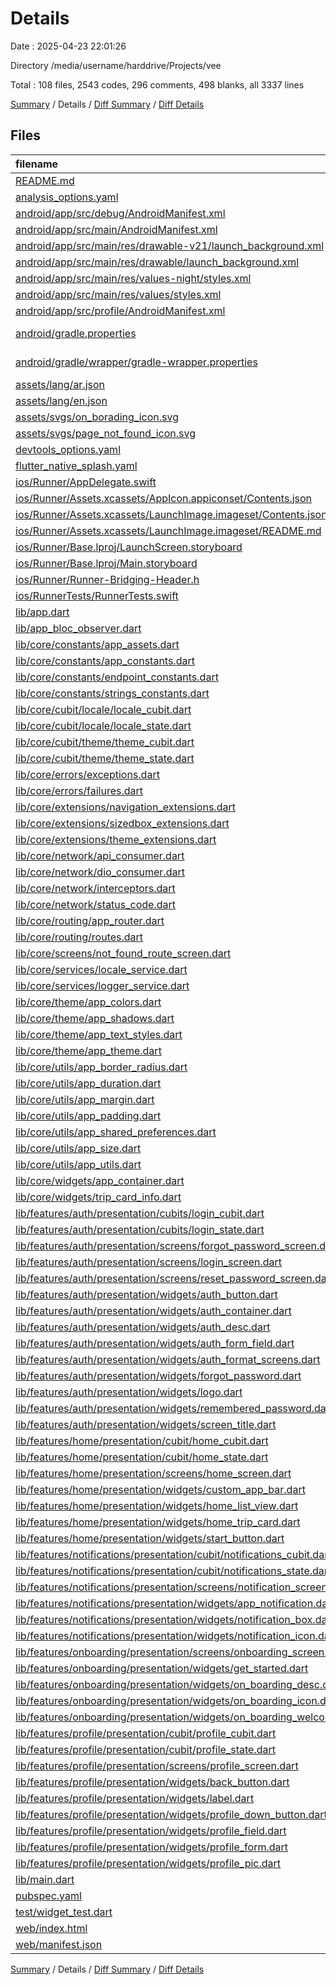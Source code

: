 # Details

Date : 2025-04-23 22:01:26

Directory /media/username/harddrive/Projects/vee

Total : 108 files,  2543 codes, 296 comments, 498 blanks, all 3337 lines

[Summary](results.md) / Details / [Diff Summary](diff.md) / [Diff Details](diff-details.md)

## Files
| filename | language | code | comment | blank | total |
| :--- | :--- | ---: | ---: | ---: | ---: |
| [README.md](/README.md) | Markdown | 34 | 0 | 19 | 53 |
| [analysis\_options.yaml](/analysis_options.yaml) | YAML | 3 | 22 | 4 | 29 |
| [android/app/src/debug/AndroidManifest.xml](/android/app/src/debug/AndroidManifest.xml) | XML | 3 | 4 | 1 | 8 |
| [android/app/src/main/AndroidManifest.xml](/android/app/src/main/AndroidManifest.xml) | XML | 34 | 11 | 1 | 46 |
| [android/app/src/main/res/drawable-v21/launch\_background.xml](/android/app/src/main/res/drawable-v21/launch_background.xml) | XML | 4 | 7 | 2 | 13 |
| [android/app/src/main/res/drawable/launch\_background.xml](/android/app/src/main/res/drawable/launch_background.xml) | XML | 4 | 7 | 2 | 13 |
| [android/app/src/main/res/values-night/styles.xml](/android/app/src/main/res/values-night/styles.xml) | XML | 9 | 9 | 1 | 19 |
| [android/app/src/main/res/values/styles.xml](/android/app/src/main/res/values/styles.xml) | XML | 9 | 9 | 1 | 19 |
| [android/app/src/profile/AndroidManifest.xml](/android/app/src/profile/AndroidManifest.xml) | XML | 3 | 4 | 1 | 8 |
| [android/gradle.properties](/android/gradle.properties) | Java Properties | 3 | 0 | 1 | 4 |
| [android/gradle/wrapper/gradle-wrapper.properties](/android/gradle/wrapper/gradle-wrapper.properties) | Java Properties | 5 | 0 | 1 | 6 |
| [assets/lang/ar.json](/assets/lang/ar.json) | JSON | 6 | 0 | 0 | 6 |
| [assets/lang/en.json](/assets/lang/en.json) | JSON | 6 | 0 | 0 | 6 |
| [assets/svgs/on\_borading\_icon.svg](/assets/svgs/on_borading_icon.svg) | XML | 3 | 0 | 1 | 4 |
| [assets/svgs/page\_not\_found\_icon.svg](/assets/svgs/page_not_found_icon.svg) | XML | 1 | 0 | 0 | 1 |
| [devtools\_options.yaml](/devtools_options.yaml) | YAML | 3 | 0 | 1 | 4 |
| [flutter\_native\_splash.yaml](/flutter_native_splash.yaml) | YAML | 5 | 43 | 7 | 55 |
| [ios/Runner/AppDelegate.swift](/ios/Runner/AppDelegate.swift) | Swift | 12 | 0 | 2 | 14 |
| [ios/Runner/Assets.xcassets/AppIcon.appiconset/Contents.json](/ios/Runner/Assets.xcassets/AppIcon.appiconset/Contents.json) | JSON | 122 | 0 | 1 | 123 |
| [ios/Runner/Assets.xcassets/LaunchImage.imageset/Contents.json](/ios/Runner/Assets.xcassets/LaunchImage.imageset/Contents.json) | JSON | 23 | 0 | 1 | 24 |
| [ios/Runner/Assets.xcassets/LaunchImage.imageset/README.md](/ios/Runner/Assets.xcassets/LaunchImage.imageset/README.md) | Markdown | 3 | 0 | 2 | 5 |
| [ios/Runner/Base.lproj/LaunchScreen.storyboard](/ios/Runner/Base.lproj/LaunchScreen.storyboard) | XML | 36 | 1 | 1 | 38 |
| [ios/Runner/Base.lproj/Main.storyboard](/ios/Runner/Base.lproj/Main.storyboard) | XML | 25 | 1 | 1 | 27 |
| [ios/Runner/Runner-Bridging-Header.h](/ios/Runner/Runner-Bridging-Header.h) | C++ | 1 | 0 | 1 | 2 |
| [ios/RunnerTests/RunnerTests.swift](/ios/RunnerTests/RunnerTests.swift) | Swift | 7 | 2 | 4 | 13 |
| [lib/app.dart](/lib/app.dart) | Dart | 25 | 0 | 3 | 28 |
| [lib/app\_bloc\_observer.dart](/lib/app_bloc_observer.dart) | Dart | 24 | 0 | 6 | 30 |
| [lib/core/constants/app\_assets.dart](/lib/core/constants/app_assets.dart) | Dart | 5 | 5 | 4 | 14 |
| [lib/core/constants/app\_constants.dart](/lib/core/constants/app_constants.dart) | Dart | 9 | 0 | 2 | 11 |
| [lib/core/constants/endpoint\_constants.dart](/lib/core/constants/endpoint_constants.dart) | Dart | 3 | 1 | 1 | 5 |
| [lib/core/constants/strings\_constants.dart](/lib/core/constants/strings_constants.dart) | Dart | 40 | 0 | 4 | 44 |
| [lib/core/cubit/locale/locale\_cubit.dart](/lib/core/cubit/locale/locale_cubit.dart) | Dart | 16 | 0 | 11 | 27 |
| [lib/core/cubit/locale/locale\_state.dart](/lib/core/cubit/locale/locale_state.dart) | Dart | 12 | 0 | 9 | 21 |
| [lib/core/cubit/theme/theme\_cubit.dart](/lib/core/cubit/theme/theme_cubit.dart) | Dart | 18 | 0 | 11 | 29 |
| [lib/core/cubit/theme/theme\_state.dart](/lib/core/cubit/theme/theme_state.dart) | Dart | 12 | 0 | 9 | 21 |
| [lib/core/errors/exceptions.dart](/lib/core/errors/exceptions.dart) | Dart | 11 | 1 | 9 | 21 |
| [lib/core/errors/failures.dart](/lib/core/errors/failures.dart) | Dart | 11 | 1 | 9 | 21 |
| [lib/core/extensions/navigation\_extensions.dart](/lib/core/extensions/navigation_extensions.dart) | Dart | 40 | 13 | 27 | 80 |
| [lib/core/extensions/sizedbox\_extensions.dart](/lib/core/extensions/sizedbox_extensions.dart) | Dart | 4 | 0 | 3 | 7 |
| [lib/core/extensions/theme\_extensions.dart](/lib/core/extensions/theme_extensions.dart) | Dart | 59 | 2 | 45 | 106 |
| [lib/core/network/api\_consumer.dart](/lib/core/network/api_consumer.dart) | Dart | 6 | 0 | 1 | 7 |
| [lib/core/network/dio\_consumer.dart](/lib/core/network/dio_consumer.dart) | Dart | 39 | 5 | 10 | 54 |
| [lib/core/network/interceptors.dart](/lib/core/network/interceptors.dart) | Dart | 15 | 1 | 7 | 23 |
| [lib/core/network/status\_code.dart](/lib/core/network/status_code.dart) | Dart | 9 | 0 | 1 | 10 |
| [lib/core/routing/app\_router.dart](/lib/core/routing/app_router.dart) | Dart | 52 | 0 | 6 | 58 |
| [lib/core/routing/routes.dart](/lib/core/routing/routes.dart) | Dart | 9 | 0 | 1 | 10 |
| [lib/core/screens/not\_found\_route\_screen.dart](/lib/core/screens/not_found_route_screen.dart) | Dart | 35 | 0 | 3 | 38 |
| [lib/core/services/locale\_service.dart](/lib/core/services/locale_service.dart) | Dart | 19 | 2 | 17 | 38 |
| [lib/core/services/logger\_service.dart](/lib/core/services/logger_service.dart) | Dart | 27 | 0 | 4 | 31 |
| [lib/core/theme/app\_colors.dart](/lib/core/theme/app_colors.dart) | Dart | 14 | 0 | 2 | 16 |
| [lib/core/theme/app\_shadows.dart](/lib/core/theme/app_shadows.dart) | Dart | 18 | 0 | 2 | 20 |
| [lib/core/theme/app\_text\_styles.dart](/lib/core/theme/app_text_styles.dart) | Dart | 38 | 0 | 5 | 43 |
| [lib/core/theme/app\_theme.dart](/lib/core/theme/app_theme.dart) | Dart | 75 | 0 | 7 | 82 |
| [lib/core/utils/app\_border\_radius.dart](/lib/core/utils/app_border_radius.dart) | Dart | 18 | 0 | 3 | 21 |
| [lib/core/utils/app\_duration.dart](/lib/core/utils/app_duration.dart) | Dart | 4 | 1 | 1 | 6 |
| [lib/core/utils/app\_margin.dart](/lib/core/utils/app_margin.dart) | Dart | 10 | 1 | 2 | 13 |
| [lib/core/utils/app\_padding.dart](/lib/core/utils/app_padding.dart) | Dart | 10 | 1 | 2 | 13 |
| [lib/core/utils/app\_shared\_preferences.dart](/lib/core/utils/app_shared_preferences.dart) | Dart | 72 | 11 | 16 | 99 |
| [lib/core/utils/app\_size.dart](/lib/core/utils/app_size.dart) | Dart | 30 | 1 | 2 | 33 |
| [lib/core/utils/app\_utils.dart](/lib/core/utils/app_utils.dart) | Dart | 17 | 0 | 11 | 28 |
| [lib/core/widgets/app\_container.dart](/lib/core/widgets/app_container.dart) | Dart | 31 | 0 | 4 | 35 |
| [lib/core/widgets/trip\_card\_info.dart](/lib/core/widgets/trip_card_info.dart) | Dart | 35 | 1 | 3 | 39 |
| [lib/features/auth/presentation/cubits/login\_cubit.dart](/lib/features/auth/presentation/cubits/login_cubit.dart) | Dart | 6 | 0 | 3 | 9 |
| [lib/features/auth/presentation/cubits/login\_state.dart](/lib/features/auth/presentation/cubits/login_state.dart) | Dart | 7 | 0 | 4 | 11 |
| [lib/features/auth/presentation/screens/forgot\_password\_screen.dart](/lib/features/auth/presentation/screens/forgot_password_screen.dart) | Dart | 47 | 0 | 4 | 51 |
| [lib/features/auth/presentation/screens/login\_screen.dart](/lib/features/auth/presentation/screens/login_screen.dart) | Dart | 46 | 0 | 4 | 50 |
| [lib/features/auth/presentation/screens/reset\_password\_screen.dart](/lib/features/auth/presentation/screens/reset_password_screen.dart) | Dart | 45 | 0 | 4 | 49 |
| [lib/features/auth/presentation/widgets/auth\_button.dart](/lib/features/auth/presentation/widgets/auth_button.dart) | Dart | 26 | 0 | 3 | 29 |
| [lib/features/auth/presentation/widgets/auth\_container.dart](/lib/features/auth/presentation/widgets/auth_container.dart) | Dart | 35 | 0 | 3 | 38 |
| [lib/features/auth/presentation/widgets/auth\_desc.dart](/lib/features/auth/presentation/widgets/auth_desc.dart) | Dart | 18 | 0 | 3 | 21 |
| [lib/features/auth/presentation/widgets/auth\_form\_field.dart](/lib/features/auth/presentation/widgets/auth_form_field.dart) | Dart | 19 | 0 | 2 | 21 |
| [lib/features/auth/presentation/widgets/auth\_format\_screens.dart](/lib/features/auth/presentation/widgets/auth_format_screens.dart) | Dart | 20 | 0 | 3 | 23 |
| [lib/features/auth/presentation/widgets/forgot\_password.dart](/lib/features/auth/presentation/widgets/forgot_password.dart) | Dart | 21 | 0 | 3 | 24 |
| [lib/features/auth/presentation/widgets/logo.dart](/lib/features/auth/presentation/widgets/logo.dart) | Dart | 18 | 0 | 4 | 22 |
| [lib/features/auth/presentation/widgets/remembered\_password.dart](/lib/features/auth/presentation/widgets/remembered_password.dart) | Dart | 37 | 0 | 4 | 41 |
| [lib/features/auth/presentation/widgets/screen\_title.dart](/lib/features/auth/presentation/widgets/screen_title.dart) | Dart | 13 | 0 | 2 | 15 |
| [lib/features/home/presentation/cubit/home\_cubit.dart](/lib/features/home/presentation/cubit/home_cubit.dart) | Dart | 6 | 0 | 3 | 9 |
| [lib/features/home/presentation/cubit/home\_state.dart](/lib/features/home/presentation/cubit/home_state.dart) | Dart | 7 | 0 | 4 | 11 |
| [lib/features/home/presentation/screens/home\_screen.dart](/lib/features/home/presentation/screens/home_screen.dart) | Dart | 60 | 68 | 7 | 135 |
| [lib/features/home/presentation/widgets/custom\_app\_bar.dart](/lib/features/home/presentation/widgets/custom_app_bar.dart) | Dart | 93 | 6 | 6 | 105 |
| [lib/features/home/presentation/widgets/home\_list\_view.dart](/lib/features/home/presentation/widgets/home_list_view.dart) | Dart | 18 | 0 | 3 | 21 |
| [lib/features/home/presentation/widgets/home\_trip\_card.dart](/lib/features/home/presentation/widgets/home_trip_card.dart) | Dart | 28 | 1 | 3 | 32 |
| [lib/features/home/presentation/widgets/start\_button.dart](/lib/features/home/presentation/widgets/start_button.dart) | Dart | 28 | 1 | 5 | 34 |
| [lib/features/notifications/presentation/cubit/notifications\_cubit.dart](/lib/features/notifications/presentation/cubit/notifications_cubit.dart) | Dart | 6 | 0 | 3 | 9 |
| [lib/features/notifications/presentation/cubit/notifications\_state.dart](/lib/features/notifications/presentation/cubit/notifications_state.dart) | Dart | 7 | 0 | 4 | 11 |
| [lib/features/notifications/presentation/screens/notification\_screen.dart](/lib/features/notifications/presentation/screens/notification_screen.dart) | Dart | 40 | 0 | 4 | 44 |
| [lib/features/notifications/presentation/widgets/app\_notification.dart](/lib/features/notifications/presentation/widgets/app_notification.dart) | Dart | 32 | 0 | 3 | 35 |
| [lib/features/notifications/presentation/widgets/notification\_box.dart](/lib/features/notifications/presentation/widgets/notification_box.dart) | Dart | 41 | 3 | 3 | 47 |
| [lib/features/notifications/presentation/widgets/notification\_icon.dart](/lib/features/notifications/presentation/widgets/notification_icon.dart) | Dart | 21 | 0 | 5 | 26 |
| [lib/features/onboarding/presentation/screens/onboarding\_screen.dart](/lib/features/onboarding/presentation/screens/onboarding_screen.dart) | Dart | 38 | 3 | 4 | 45 |
| [lib/features/onboarding/presentation/widgets/get\_started.dart](/lib/features/onboarding/presentation/widgets/get_started.dart) | Dart | 26 | 0 | 3 | 29 |
| [lib/features/onboarding/presentation/widgets/on\_boarding\_desc.dart](/lib/features/onboarding/presentation/widgets/on_boarding_desc.dart) | Dart | 16 | 0 | 3 | 19 |
| [lib/features/onboarding/presentation/widgets/on\_boarding\_icon.dart](/lib/features/onboarding/presentation/widgets/on_boarding_icon.dart) | Dart | 18 | 0 | 4 | 22 |
| [lib/features/onboarding/presentation/widgets/on\_boarding\_welcome.dart](/lib/features/onboarding/presentation/widgets/on_boarding_welcome.dart) | Dart | 25 | 0 | 4 | 29 |
| [lib/features/profile/presentation/cubit/profile\_cubit.dart](/lib/features/profile/presentation/cubit/profile_cubit.dart) | Dart | 7 | 0 | 5 | 12 |
| [lib/features/profile/presentation/cubit/profile\_state.dart](/lib/features/profile/presentation/cubit/profile_state.dart) | Dart | 0 | 7 | 4 | 11 |
| [lib/features/profile/presentation/screens/profile\_screen.dart](/lib/features/profile/presentation/screens/profile_screen.dart) | Dart | 21 | 0 | 4 | 25 |
| [lib/features/profile/presentation/widgets/back\_button.dart](/lib/features/profile/presentation/widgets/back_button.dart) | Dart | 26 | 0 | 4 | 30 |
| [lib/features/profile/presentation/widgets/label.dart](/lib/features/profile/presentation/widgets/label.dart) | Dart | 25 | 4 | 4 | 33 |
| [lib/features/profile/presentation/widgets/profile\_down\_button.dart](/lib/features/profile/presentation/widgets/profile_down_button.dart) | Dart | 50 | 4 | 3 | 57 |
| [lib/features/profile/presentation/widgets/profile\_field.dart](/lib/features/profile/presentation/widgets/profile_field.dart) | Dart | 35 | 1 | 4 | 40 |
| [lib/features/profile/presentation/widgets/profile\_form.dart](/lib/features/profile/presentation/widgets/profile_form.dart) | Dart | 85 | 3 | 8 | 96 |
| [lib/features/profile/presentation/widgets/profile\_pic.dart](/lib/features/profile/presentation/widgets/profile_pic.dart) | Dart | 38 | 0 | 3 | 41 |
| [lib/main.dart](/lib/main.dart) | Dart | 16 | 0 | 3 | 19 |
| [pubspec.yaml](/pubspec.yaml) | YAML | 65 | 3 | 8 | 76 |
| [test/widget\_test.dart](/test/widget_test.dart) | Dart | 17 | 10 | 6 | 33 |
| [web/index.html](/web/index.html) | HTML | 19 | 15 | 5 | 39 |
| [web/manifest.json](/web/manifest.json) | JSON | 35 | 0 | 1 | 36 |

[Summary](results.md) / Details / [Diff Summary](diff.md) / [Diff Details](diff-details.md)